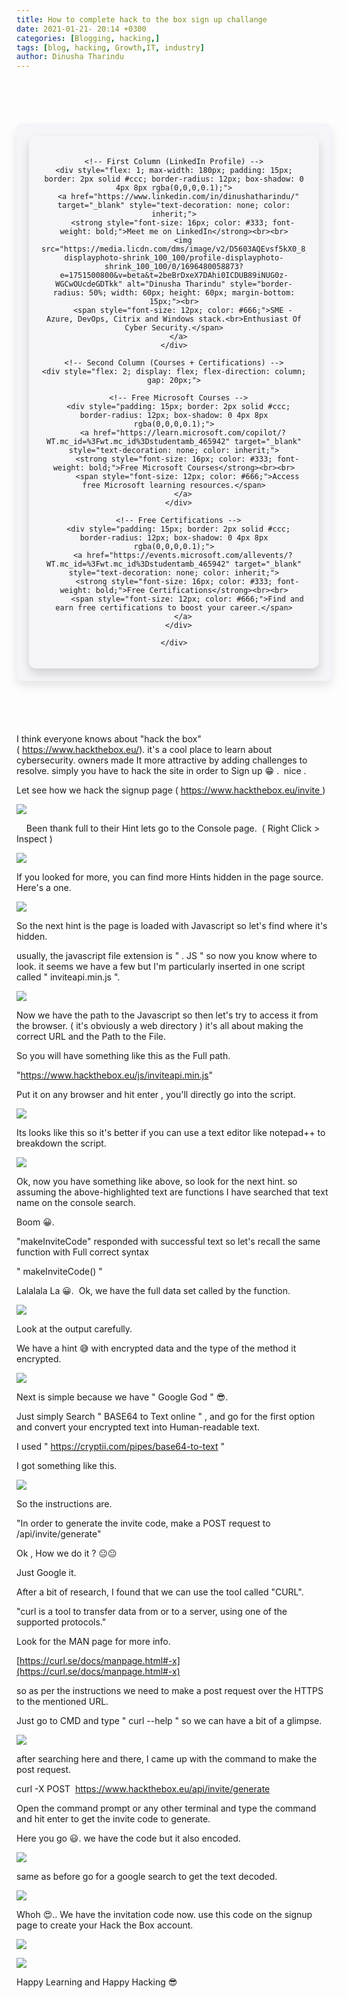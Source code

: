 ```yaml
---
title: How to complete hack to the box sign up challange
date: 2021-01-21- 20:14 +0300
categories: [Blogging, hacking,]
tags: [blog, hacking, Growth,IT, industry]
author: Dinusha Tharindu
---
```


 <!-- Space between Posts -->
<div style="height: 50px;"></div> <!-- This creates space -->

<div style="margin: 20px auto; padding: 20px; max-width: 900px; background: #f4f4f9; border-radius: 10px; box-shadow: 0 8px 16px rgba(0, 0, 0, 0.1);">

  <div style="display: flex; justify-content: center; align-items: flex-start; text-align: center; gap: 25px; padding: 20px; border-radius: 12px; box-shadow: 0 8px 16px rgba(0,0,0,0.15);">
  
    <!-- First Column (LinkedIn Profile) -->
    <div style="flex: 1; max-width: 180px; padding: 15px; border: 2px solid #ccc; border-radius: 12px; box-shadow: 0 4px 8px rgba(0,0,0,0.1);">
      <a href="https://www.linkedin.com/in/dinushatharindu/" target="_blank" style="text-decoration: none; color: inherit;">
        <strong style="font-size: 16px; color: #333; font-weight: bold;">Meet me on LinkedIn</strong><br><br>
        <img src="https://media.licdn.com/dms/image/v2/D5603AQEvsf5kX0_8jw/profile-displayphoto-shrink_100_100/profile-displayphoto-shrink_100_100/0/1696480058873?e=1751500800&v=beta&t=2beBrDxeX7DAhi0ICDUB89iNUG0z-WGCwOUcdeGDTkk" alt="Dinusha Tharindu" style="border-radius: 50%; width: 60px; height: 60px; margin-bottom: 15px;"><br>
        <span style="font-size: 12px; color: #666;">SME - Azure, DevOps, Citrix and Windows stack.<br>Enthusiast Of Cyber Security.</span>
      </a>
    </div>

    <!-- Second Column (Courses + Certifications) -->
    <div style="flex: 2; display: flex; flex-direction: column; gap: 20px;">
  
      <!-- Free Microsoft Courses -->
      <div style="padding: 15px; border: 2px solid #ccc; border-radius: 12px; box-shadow: 0 4px 8px rgba(0,0,0,0.1);">
        <a href="https://learn.microsoft.com/copilot/?WT.mc_id=%3Fwt.mc_id%3Dstudentamb_465942" target="_blank" style="text-decoration: none; color: inherit;">
          <strong style="font-size: 16px; color: #333; font-weight: bold;">Free Microsoft Courses</strong><br><br>
          <span style="font-size: 12px; color: #666;">Access free Microsoft learning resources.</span>
        </a>
      </div>
  
      <!-- Free Certifications -->
      <div style="padding: 15px; border: 2px solid #ccc; border-radius: 12px; box-shadow: 0 4px 8px rgba(0,0,0,0.1);">
        <a href="https://events.microsoft.com/allevents/?WT.mc_id=%3Fwt.mc_id%3Dstudentamb_465942" target="_blank" style="text-decoration: none; color: inherit;">
          <strong style="font-size: 16px; color: #333; font-weight: bold;">Free Certifications</strong><br><br>
          <span style="font-size: 12px; color: #666;">Find and earn free certifications to boost your career.</span>
        </a>
      </div>
  
    </div>

  </div>

</div>

<!-- Space between Posts -->
<div style="height: 50px;"></div> <!-- This creates space -->
 



I think everyone knows about "hack the box" ( https://www.hackthebox.eu/). it's a cool place to learn about cybersecurity. owners made It more attractive by adding challenges to resolve. simply you have to hack the site in order to Sign up 😁 .  nice . 

  

Let see how we hack the signup page ( https://www.hackthebox.eu/invite )

  

  

[![](https://blogger.googleusercontent.com/img/b/R29vZ2xl/AVvXsEjqlcKRYiMKj9vNjip1D7p64TUbAw8FyEBH6IHyTjAkt6VB6LEBWUA5Gw9qwO2SM_xdjw2JoG4uOftSaPasfxYAWMgVeJS6eIjRe-edqeLAWI4XgWI_8BfdUpJP2natcyzNE2YdNecRC4U4/w563-h341/image.png)](https://blogger.googleusercontent.com/img/b/R29vZ2xl/AVvXsEjqlcKRYiMKj9vNjip1D7p64TUbAw8FyEBH6IHyTjAkt6VB6LEBWUA5Gw9qwO2SM_xdjw2JoG4uOftSaPasfxYAWMgVeJS6eIjRe-edqeLAWI4XgWI_8BfdUpJP2natcyzNE2YdNecRC4U4/)

  
  

    Been thank full to their Hint lets go to the Console page.  ( Right Click > Inspect )

  

  

[![](https://blogger.googleusercontent.com/img/b/R29vZ2xl/AVvXsEgHBULSgra-kWHZf3PHFOcOyNwWiHIH4CdiPNwCc0pdycGObaDxjfo6b3ZhfDZiwxW72DhN_hBreRt0fcZlfxK_2BLLk5xDTKKrJl4jiLGGy1Lf4xyfFho-sW8ge1u-D3CcSp5__vZ1Y8ka/w429-h275/image.png)](https://blogger.googleusercontent.com/img/b/R29vZ2xl/AVvXsEgHBULSgra-kWHZf3PHFOcOyNwWiHIH4CdiPNwCc0pdycGObaDxjfo6b3ZhfDZiwxW72DhN_hBreRt0fcZlfxK_2BLLk5xDTKKrJl4jiLGGy1Lf4xyfFho-sW8ge1u-D3CcSp5__vZ1Y8ka/)

  

  

If you looked for more, you can find more Hints hidden in the page source. Here's a one. 

  

[![](https://blogger.googleusercontent.com/img/b/R29vZ2xl/AVvXsEilsLZvqIaimNr8edYT_fvwq9XrtcG7f9wFo0fJd_Uqqcyz1n2x1Y90lWqjA5B_Y1UNL4urqOsgdJYJ-EcHoytgCL2K2FjUCBpn6dsdSqc7nCE1DN6jgv7Z9XG9uU_AqBqjUSRu18Rksjtx/w494-h337/image.png)](https://blogger.googleusercontent.com/img/b/R29vZ2xl/AVvXsEilsLZvqIaimNr8edYT_fvwq9XrtcG7f9wFo0fJd_Uqqcyz1n2x1Y90lWqjA5B_Y1UNL4urqOsgdJYJ-EcHoytgCL2K2FjUCBpn6dsdSqc7nCE1DN6jgv7Z9XG9uU_AqBqjUSRu18Rksjtx/)

So the next hint is the page is loaded with Javascript so let's find where it's hidden. 

  

usually, the javascript file extension is " . JS " so now you know where to look. it seems we have a few but I'm particularly inserted in one script called " inviteapi.min.js ".

  

[![](https://blogger.googleusercontent.com/img/b/R29vZ2xl/AVvXsEhPs-h6lYhu3epNAvnrLFQ57z321FsdqTJl0uB90_PlRC7Ceocq-pO39U0lk4Rzm9h-g5TKQ3P2Cnx_1h9noDKDGgDeBXG60nUjbW32g1PBym5PDRIUizU3HyE_jSa6vccFe53_wzhmVj-E/w598-h217/image.png)](https://blogger.googleusercontent.com/img/b/R29vZ2xl/AVvXsEhPs-h6lYhu3epNAvnrLFQ57z321FsdqTJl0uB90_PlRC7Ceocq-pO39U0lk4Rzm9h-g5TKQ3P2Cnx_1h9noDKDGgDeBXG60nUjbW32g1PBym5PDRIUizU3HyE_jSa6vccFe53_wzhmVj-E/)

  

Now we have the path to the Javascript so then let's try to access it from the browser. ( it's obviously a web directory ) it's all about making the correct URL and the Path to the File.

  

So you will have something like this as the Full path. 

  

"https://www.hackthebox.eu/js/inviteapi.min.js"

  

Put it on any browser and hit enter , you'll directly go into the script.

  

  

[![](https://blogger.googleusercontent.com/img/b/R29vZ2xl/AVvXsEjP3DFyJ6owmRJB4MKnLFFasFgm9DK_0FOMhHm7DOoxn0NGOY5Gv-fFQUiT1AcB_dzsqCjGiyOhUogymCxDLvyiMF4nPt6SDYDKA3zP0xCujQemouL1QdS6ULZB6Q3ZtqsAFfPIPYS3QPxe/w404-h130/image.png)](https://blogger.googleusercontent.com/img/b/R29vZ2xl/AVvXsEjP3DFyJ6owmRJB4MKnLFFasFgm9DK_0FOMhHm7DOoxn0NGOY5Gv-fFQUiT1AcB_dzsqCjGiyOhUogymCxDLvyiMF4nPt6SDYDKA3zP0xCujQemouL1QdS6ULZB6Q3ZtqsAFfPIPYS3QPxe/)

Its looks like this so it's better if you can use a text editor like notepad++ to breakdown the script. 

  

[![](https://blogger.googleusercontent.com/img/b/R29vZ2xl/AVvXsEhw4iU41aHXTY7c4ZQ_JLEsw3IksciGxP5VwSY5Q0lt1I9aGzV7vLTu0Q3U2q1d3fNycooYpONM_BF5cCwZuqOmcjUjhvjkY3w9SEeydomsr7UM5oCS7qQCw2ROZLoofI5RUpHQ2dvpUkAq/w479-h231/image.png)](https://blogger.googleusercontent.com/img/b/R29vZ2xl/AVvXsEhw4iU41aHXTY7c4ZQ_JLEsw3IksciGxP5VwSY5Q0lt1I9aGzV7vLTu0Q3U2q1d3fNycooYpONM_BF5cCwZuqOmcjUjhvjkY3w9SEeydomsr7UM5oCS7qQCw2ROZLoofI5RUpHQ2dvpUkAq/)

  

Ok, now you have something like above, so look for the next hint. so assuming the above-highlighted text are functions I have searched that text name on the console search. 

  

  

Boom 😀. 

  

"makeInviteCode" responded with successful text so let's recall the same function with Full correct syntax

  

" makeInviteCode() "

  

Lalalala La 😀.  Ok, we have the full data set called by the function.

  

  

[![](https://blogger.googleusercontent.com/img/b/R29vZ2xl/AVvXsEgRCIt1CkqJMTNsL6wf5tnmX_XpM4msBzHcnojQhDjDFwu0StRQb-FSqeWKnBv4sFfC_gHAyBmu3Mehn2RP6cwUKrEjWhEqe6Wy9lRcyuBj0VBi9YTLRn8C_5iHq2EhEFp1UdgDU5jLHuRt/w631-h266/image.png)](https://blogger.googleusercontent.com/img/b/R29vZ2xl/AVvXsEgRCIt1CkqJMTNsL6wf5tnmX_XpM4msBzHcnojQhDjDFwu0StRQb-FSqeWKnBv4sFfC_gHAyBmu3Mehn2RP6cwUKrEjWhEqe6Wy9lRcyuBj0VBi9YTLRn8C_5iHq2EhEFp1UdgDU5jLHuRt/)

  

  

Look at the output carefully. 

  

We have a hint 😅 with encrypted data and the type of the method it encrypted.

  

[![](https://blogger.googleusercontent.com/img/b/R29vZ2xl/AVvXsEio_5m8s5PoV_QsjCwhmiutGE1FYQf2lhviMf9wAPmd8r_T2Y2dfLZf97qb-IuJpFpN-vpDz496uksA2erMVt9XDTyd6cJ_RmuKLXud5MZ_6OjlaWQu_fKQjiEx-QaucINycg_do8WgCH6m/w655-h86/image.png)](https://blogger.googleusercontent.com/img/b/R29vZ2xl/AVvXsEio_5m8s5PoV_QsjCwhmiutGE1FYQf2lhviMf9wAPmd8r_T2Y2dfLZf97qb-IuJpFpN-vpDz496uksA2erMVt9XDTyd6cJ_RmuKLXud5MZ_6OjlaWQu_fKQjiEx-QaucINycg_do8WgCH6m/)

  
Next is simple because we have " Google God " 😎.

  

Just simply Search " BASE64 to Text online " , and go for the first option and convert your encrypted text into Human-readable text.

  

I used " https://cryptii.com/pipes/base64-to-text " 

  

I got something like this. 

  

[![](https://blogger.googleusercontent.com/img/b/R29vZ2xl/AVvXsEiILY1krWQSRCo8un-IiKnvYDLMNKtEBqhyVKw0Z4gsoAUcSAOniSKJAF6gC1ylRDtdF6SSZMHRf93S0AjJhbJsRoogyLU3iV1tZKYW07Uw3paQFHvIWaRRx82Gci6Z5v7H0yyHVvKCeTut/w644-h248/image.png)](https://blogger.googleusercontent.com/img/b/R29vZ2xl/AVvXsEiILY1krWQSRCo8un-IiKnvYDLMNKtEBqhyVKw0Z4gsoAUcSAOniSKJAF6gC1ylRDtdF6SSZMHRf93S0AjJhbJsRoogyLU3iV1tZKYW07Uw3paQFHvIWaRRx82Gci6Z5v7H0yyHVvKCeTut/)

  
  

So the instructions are. 

  

"In order to generate the invite code, make a POST request to /api/invite/generate"

  

Ok , How we do it ? 😐😐

  

Just Google it. 

  

After a bit of research, I found that we can use the tool called "CURL".

  

"curl is a tool to transfer data from or to a server, using one of the supported protocols."

  

Look for the MAN page for more info.

  

[https://curl.se/docs/manpage.html#-x](https://curl.se/docs/manpage.html#-x)

  

so as per the instructions we need to make a post request over the HTTPS to the mentioned URL.

  

Just go to CMD and type " curl --help " so we can have a bit of a glimpse.

  

[![](https://blogger.googleusercontent.com/img/b/R29vZ2xl/AVvXsEigaXIqn5r8nu84jYhp2NAe2yRHi2neLSo6wAMjrtsORd12lHTYLmNcrSQ6ZCIufCoa_O65h9vSohDTA1-EeCvSBJUUVm63DvkocNdWDk4gN9adpsosb9yX70Qq-3HDb_M932l42d9qwaoY/w549-h225/image.png)](https://blogger.googleusercontent.com/img/b/R29vZ2xl/AVvXsEigaXIqn5r8nu84jYhp2NAe2yRHi2neLSo6wAMjrtsORd12lHTYLmNcrSQ6ZCIufCoa_O65h9vSohDTA1-EeCvSBJUUVm63DvkocNdWDk4gN9adpsosb9yX70Qq-3HDb_M932l42d9qwaoY/)

  
  

after searching here and there, I came up with the command to make the post request. 

  

curl -X POST  https://www.hackthebox.eu/api/invite/generate

  

Open the command prompt or any other terminal and type the command and hit enter to get the invite code to generate. 

  

Here you go 😃. we have the code but it also encoded. 

  

[![](https://blogger.googleusercontent.com/img/b/R29vZ2xl/AVvXsEgl_p6Swi5n2DpXX8GJK32f3_8hTdQoGhlKJunzoIKakt0w8VggtoXmKGPdVi4nxUNjwG8JrXleD6S7Rf5wcgoCEEg03Sc1zPyH-O5ecdzPQ4LQDy9rFd_POzvmzRdeKSNnfjG37WupQoa4/w645-h119/image.png)](https://blogger.googleusercontent.com/img/b/R29vZ2xl/AVvXsEgl_p6Swi5n2DpXX8GJK32f3_8hTdQoGhlKJunzoIKakt0w8VggtoXmKGPdVi4nxUNjwG8JrXleD6S7Rf5wcgoCEEg03Sc1zPyH-O5ecdzPQ4LQDy9rFd_POzvmzRdeKSNnfjG37WupQoa4/)

same as before go for a google search to get the text decoded. 

  

[![](https://blogger.googleusercontent.com/img/b/R29vZ2xl/AVvXsEj6Z-DXZXF995fNjrNH3tVKGJo2djTk0IRrZAgGIBWwrKjTblPar-SqcWHv8bzVsyjQMIiW-ssPQ7Bz_jAIb7ZFOssDyB2SG6P86OqJ-0GkGp9tZXazVrbloHl4lh2Co9CHs6tnj1H-2Is7/w643-h283/image.png)](https://blogger.googleusercontent.com/img/b/R29vZ2xl/AVvXsEj6Z-DXZXF995fNjrNH3tVKGJo2djTk0IRrZAgGIBWwrKjTblPar-SqcWHv8bzVsyjQMIiW-ssPQ7Bz_jAIb7ZFOssDyB2SG6P86OqJ-0GkGp9tZXazVrbloHl4lh2Co9CHs6tnj1H-2Is7/)

Whoh 😍.. We have the invitation code now. use this code on the signup page to create your Hack the Box account. 

  

[![](https://blogger.googleusercontent.com/img/b/R29vZ2xl/AVvXsEi76gZ_n4tasBiFqzdvZtRE9DX19MhEeX-XPXpLMY1EsUEIO55svoz8ytgnzALCbZuEu_OTaKm7P31E9bt4IVqNvtGTbBGcG33Vc1u2vmAAo4E3YmIAVLoMjWtgB0Uu-6IOv4BR9tTGCI72/w461-h350/image.png)](https://blogger.googleusercontent.com/img/b/R29vZ2xl/AVvXsEi76gZ_n4tasBiFqzdvZtRE9DX19MhEeX-XPXpLMY1EsUEIO55svoz8ytgnzALCbZuEu_OTaKm7P31E9bt4IVqNvtGTbBGcG33Vc1u2vmAAo4E3YmIAVLoMjWtgB0Uu-6IOv4BR9tTGCI72/)

  
  

[![](https://blogger.googleusercontent.com/img/b/R29vZ2xl/AVvXsEj9VKhia8fgTduTjJ_Pz9bt25ME_WRO_nTtiTDgWFvCouPQlBAdZnmlUzgOjRJOnaaekHLzalZDzBuyUg_B3wDTZRQyysC9xSA_SbpE4XuRtSDpvg0GLh1U_zLVnBkOWpfq9BToJL4UviSr/w465-h267/image.png)](https://blogger.googleusercontent.com/img/b/R29vZ2xl/AVvXsEj9VKhia8fgTduTjJ_Pz9bt25ME_WRO_nTtiTDgWFvCouPQlBAdZnmlUzgOjRJOnaaekHLzalZDzBuyUg_B3wDTZRQyysC9xSA_SbpE4XuRtSDpvg0GLh1U_zLVnBkOWpfq9BToJL4UviSr/)

  
  

  

Happy Learning and Happy Hacking 😎
